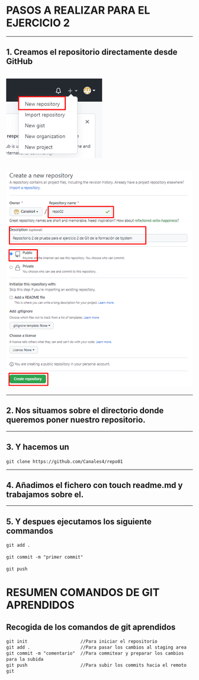 # PASOS A REALIZAR PARA EL EJERCICIO 2
---
## 1. Creamos el repositorio directamente desde GitHub
## ![alt text](./img1.png)
## ![alt text](./img2.png)
---
## 2. Nos situamos sobre el directorio donde queremos poner nuestro repositorio.
---
##  3. Y hacemos un  
``` 
git clone https://github.com/Canales4/repo01
```
---
## 4. Añadimos el fichero con touch readme.md y trabajamos sobre el.
---
## 5. Y despues ejecutamos los siguiente commandos
``` 
git add .

git commit -m "primer commit"

git push 
```

# RESUMEN COMANDOS DE GIT APRENDIDOS

## Recogida de los comandos de git aprendidos

```
git init                    //Para iniciar el repositorio
git add .                   //Para pasar los cambios al staging area
git commit -m "comentario"  //Para commitear y preparar los cambios para la subida
git push                    //Para subir los commits hacia el remoto
git 

```